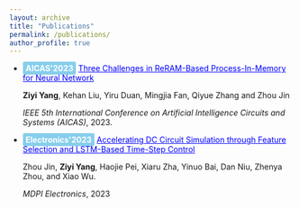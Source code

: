 ```yaml
---
layout: archive
title: "Publications"
permalink: /publications/
author_profile: true
---
```





- <span style="background-color: #87CEEB; color: white; padding: 3px 5px; border-radius: 3px; font-weight: bold;">AICAS'2023</span> <a href="#" style="color: blue;">Three Challenges in ReRAM-Based Process-In-Memory for Neural Network</a>
  
  **Ziyi Yang**, Kehan Liu, Yiru Duan, Mingjia Fan, Qiyue Zhang and Zhou Jin

  *IEEE 5th International Conference on Artificial Intelligence Circuits and Systems (AICAS)*, 2023.


- <span style="background-color: #87CEEB; color: white; padding: 3px 5px; border-radius: 3px; font-weight: bold;">Electronics'2023</span> <a href="#" style="color: blue;">Accelerating DC Circuit Simulation through Feature Selection and LSTM-Based Time-Step Control</a>
  
  Zhou Jin, **Ziyi Yang**, Haojie Pei, Xiaru Zha, Yinuo Bai, Dan Niu, Zhenya Zhou, and Xiao Wu.

  *MDPI Electronics*, 2023
